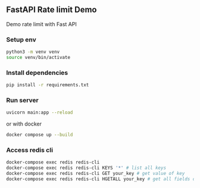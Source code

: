 ## FastAPI Rate limit Demo
Demo rate limit with Fast API

### Setup env
```bash
python3 -m venv venv
source venv/bin/activate
```

### Install dependencies
```bash
pip install -r requirements.txt
```

### Run server
```bash
uvicorn main:app --reload
```
or with docker
```bash
docker compose up --build
```

### Access redis cli
```bash
docker-compose exec redis redis-cli
docker-compose exec redis redis-cli KEYS '*' # list all keys
docker-compose exec redis redis-cli GET your_key # get value of key
docker-compose exec redis redis-cli HGETALL your_key # get all fields of key
```

